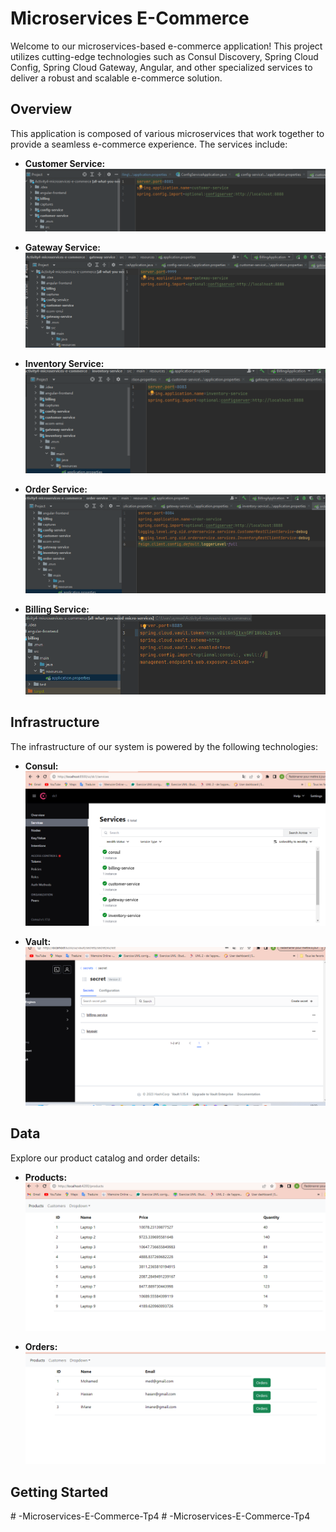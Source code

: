# Microservices E-Commerce

Welcome to our microservices-based e-commerce application! This project utilizes cutting-edge technologies such as Consul Discovery, Spring Cloud Config, Spring Cloud Gateway, Angular, and other specialized services to deliver a robust and scalable e-commerce solution.

## Overview

This application is composed of various microservices that work together to provide a seamless e-commerce experience. The services include:

- **Customer Service:**
  ![Customer Service](captures/customer-service.png)

- **Gateway Service:**
  ![Gateway Service](captures/gateway-service.png)

- **Inventory Service:**
  ![Inventory Service](captures/inventory-service.png)

- **Order Service:**
  ![Order Service](captures/order-service.png)

- **Billing Service:**
  ![Billing Service](captures/Billing-service.png)

## Infrastructure

The infrastructure of our system is powered by the following technologies:

- **Consul:**
  ![Consul](captures/Consul.png)

- **Vault:**
  ![Vault](captures/Vault.png)

## Data

Explore our product catalog and order details:

- **Products:**
  ![Products](captures/products.png)

- **Orders:**
  ![Orders](captures/orders.png)

## Getting Started


#   - M i c r o s e r v i c e s - E - C o m m e r c e - T p 4 
 
 #   - M i c r o s e r v i c e s - E - C o m m e r c e - T p 4 
 
 